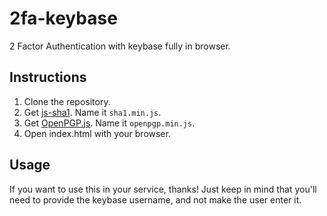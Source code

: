 # 2fa-keybase
2 Factor Authentication with keybase fully in browser.

## Instructions

1. Clone the repository.
2. Get [js-sha1](https://raw.githubusercontent.com/emn178/js-sha1/master/build/sha1.min.js). Name it `sha1.min.js`.
3. Get [OpenPGP.js](https://raw.githubusercontent.com/openpgpjs/openpgpjs/master/dist/openpgp.min.js). Name it `openpgp.min.js`.
4. Open index.html with your browser.

## Usage

If you want to use this in your service, thanks! Just keep in mind that you'll need to provide the keybase username, and not make the user enter it.
